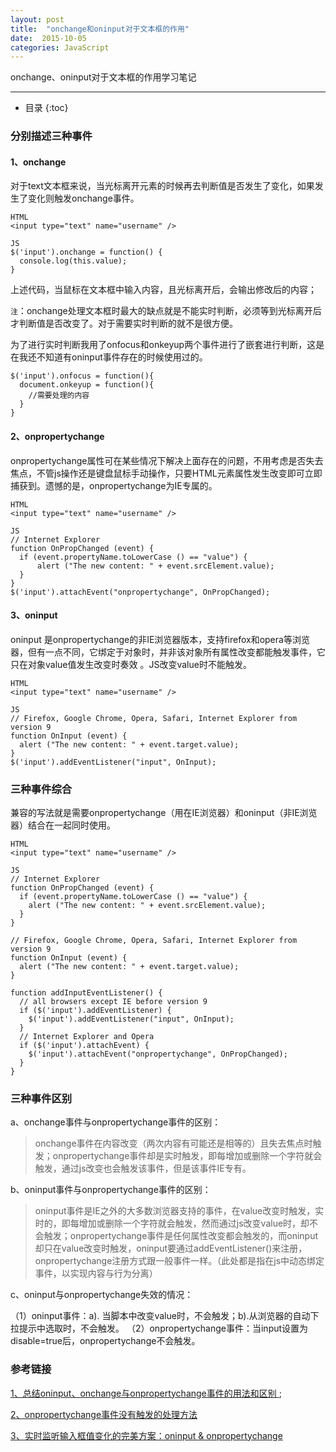 ```yaml
---
layout: post
title:  "onchange和oninput对于文本框的作用"
date:  2015-10-05
categories: JavaScript
---
```


onchange、oninput对于文本框的作用学习笔记

---

- 目录
{:toc}

### 分别描述三种事件

#### 1、onchange
对于text文本框来说，当光标离开元素的时候再去判断值是否发生了变化，如果发生了变化则触发onchange事件。

    HTML
    <input type="text" name="username" />

    JS
    $('input').onchange = function() {
      console.log(this.value);
    }

上述代码，当鼠标在文本框中输入内容，且光标离开后，会输出修改后的内容；

`注`：onchange处理文本框时最大的缺点就是不能实时判断，必须等到光标离开后才判断值是否改变了。对于需要实时判断的就不是很方便。

为了进行实时判断我用了onfocus和onkeyup两个事件进行了嵌套进行判断，这是在我还不知道有oninput事件存在的时候使用过的。

	$('input').onfocus = function(){
	  document.onkeyup = function(){
		//需要处理的内容
	  }	
	}

#### 2、onpropertychange
onpropertychange属性可在某些情况下解决上面存在的问题，不用考虑是否失去焦点，不管js操作还是键盘鼠标手动操作，只要HTML元素属性发生改变即可立即捕获到。遗憾的是，onpropertychange为IE专属的。

    HTML
    <input type="text" name="username" />

    JS
    // Internet Explorer
    function OnPropChanged (event) {
      if (event.propertyName.toLowerCase () == "value") {
          alert ("The new content: " + event.srcElement.value);
      }
    } 
    $('input').attachEvent("onpropertychange", OnPropChanged);

#### 3、oninput
oninput 是onpropertychange的非IE浏览器版本，支持firefox和opera等浏览器，但有一点不同，它绑定于对象时，并非该对象所有属性改变都能触发事件，它 只在对象value值发生改变时奏效 。JS改变value时不能触发。

    HTML
    <input type="text" name="username" />

    JS
    // Firefox, Google Chrome, Opera, Safari, Internet Explorer from version 9
    function OnInput (event) {
      alert ("The new content: " + event.target.value);
    }
    $('input').addEventListener("input", OnInput);

### 三种事件综合
兼容的写法就是需要onpropertychange（用在IE浏览器）和oninput（非IE浏览器）结合在一起同时使用。 

    HTML
    <input type="text" name="username" />

    JS
    // Internet Explorer
    function OnPropChanged (event) {
      if (event.propertyName.toLowerCase () == "value") {
        alert ("The new content: " + event.srcElement.value);
      }
    } 

    // Firefox, Google Chrome, Opera, Safari, Internet Explorer from version 9
    function OnInput (event) {
      alert ("The new content: " + event.target.value);
    }

    function addInputEventListener() {
      // all browsers except IE before version 9
      if ($('input').addEventListener) { 
        $('input').addEventListener("input", OnInput);
      }
      // Internet Explorer and Opera
      if ($('input').attachEvent) { 
        $('input').attachEvent("onpropertychange", OnPropChanged); 
      }
    }

### 三种事件区别
a、onchange事件与onpropertychange事件的区别：

>onchange事件在内容改变（两次内容有可能还是相等的）且失去焦点时触发；onpropertychange事件却是实时触发，即每增加或删除一个字符就会触发，通过js改变也会触发该事件，但是该事件IE专有。

b、oninput事件与onpropertychange事件的区别：

>oninput事件是IE之外的大多数浏览器支持的事件，在value改变时触发，实时的，即每增加或删除一个字符就会触发，然而通过js改变value时，却不会触发；onpropertychange事件是任何属性改变都会触发的，而oninput却只在value改变时触发，oninput要通过addEventListener()来注册，onpropertychange注册方式跟一般事件一样。（此处都是指在js中动态绑定事件，以实现内容与行为分离）

c、oninput与onpropertychange失效的情况： 

（1）oninput事件：a). 当脚本中改变value时，不会触发；b).从浏览器的自动下拉提示中选取时，不会触发。 
（2）onpropertychange事件：当input设置为disable=true后，onpropertychange不会触发。 

### 参考链接
[1、总结oninput、onchange与onpropertychange事件的用法和区别 ](http://blog.csdn.net/freshlover/article/details/39050609);

[2、onpropertychange事件没有触发的处理方法](http://www.tuicool.com/articles/iIFfymZ)

[3、实时监听输入框值变化的完美方案：oninput & onpropertychange](http://www.cnblogs.com/lhb25/archive/2012/11/30/oninput-and-onpropertychange-event-for-input.html)
